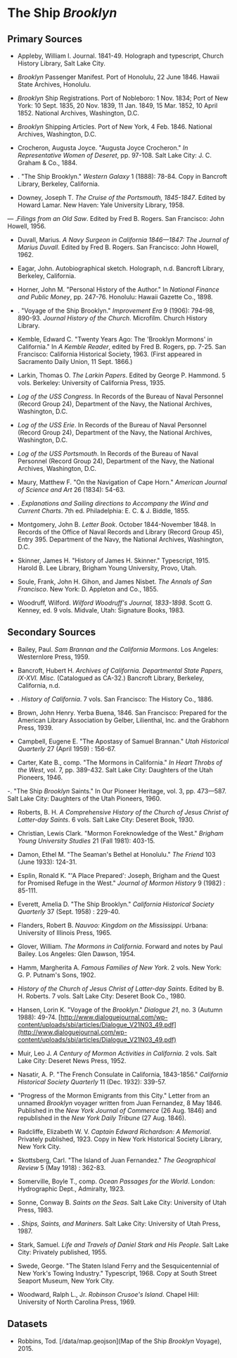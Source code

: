 # The Ship _Brooklyn_

## Primary Sources

- Appleby, William I. Journal. 1841-49. Holograph and typescript, Church History Library, Salt Lake City.

- _Brooklyn_ Passenger Manifest. Port of Honolulu, 22 June 1846. Hawaii State Archives, Honolulu.

- _Brooklyn_ Ship Registrations. Port of Nobleboro: 1 Nov. 1834; Port of New York: 10 Sept. 1835, 20 Nov. 1839, 11 Jan. 1849, 15 Mar. 1852, 10 April 1852. National Archives, Washington, D.C.

- _Brooklyn_ Shipping Articles. Port of New York, 4 Feb. 1846. National Archives, Washington, D.C.

- Crocheron, Augusta Joyce. "Augusta Joyce Crocheron." _In Representative Women of Deseret_, pp. 97-108. Salt Lake City: J. C. Graham & Co., 1884.

 - . "The Ship Brooklyn." _Western Galaxy_ 1 (1888): 78-84. Copy in Bancroft Library, Berkeley, California.

- Downey, Joseph T. _The Cruise of the Portsmouth, 1845-1847_. Edited by Howard Lamar. New Haven: Yale University Library, 1958.

 — ._Filings from an Old Saw_. Edited by Fred B. Rogers. San Francisco: John Howell, 1956.

- Duvall, Marius. _A Navy Surgeon in California 1846—1847: The Journal of Marius Duvall_. Edited by Fred B. Rogers. San Francisco: John Howell, 1962.

- Eagar, John. Autobiographical sketch. Holograph, n.d. Bancroft Library, Berkeley, California.

- Horner, John M. "Personal History of the Author." In _National Finance and Public Money_, pp. 247-76. Honolulu: Hawaii Gazette Co., 1898.

 - . "Voyage of the Ship Brooklyn." _Improvement Era_ 9 (1906): 794-98, 890-93. _Journal History of the Church_. Microfilm. Church History Library.

 - Kemble, Edward C. "Twenty Years Ago: The 'Brooklyn Mormons' in California." In _A Kemble Reader_, edited by Fred B. Rogers, pp. 7-25. San Francisco: California Historical Society, 1963. (First appeared in Sacramento Daily Union, 11 Sept. 1866.)

- Larkin, Thomas O. _The Larkin Papers_. Edited by George P. Hammond. 5 vols. Berkeley: University of California Press, 1935.

- _Log of the USS Congress_. In Records of the Bureau of Naval Personnel (Record Group 24), Department of the Navy, the National Archives, Washington, D.C.

- _Log of the USS Erie_. In Records of the Bureau of Naval Personnel (Record Group 24), Department of the Navy, the National Archives, Washington, D.C.

- _Log of the USS Portsmouth_. In Records of the Bureau of Naval Personnel (Record Group 24), Department of the Navy, the National Archives, Washington, D.C.

- Maury, Matthew F. "On the Navigation of Cape Horn." _American Journal of Science and Art_ 26 (1834): 54-63.

 - . _Explanations and Sailing directions to Accompany the Wind and Current Charts_. 7th ed. Philadelphia: E. C. & J. Biddle, 1855.

 - Montgomery, John B. _Letter Book_. October 1844-November 1848. In Records of the Office of Naval Records and Library (Record Group 45), Entry 395. Department of the Navy, the National Archives, Washington, D.C.

 - Skinner, James H. "History of James H. Skinner." Typescript, 1915. Harold B. Lee Library, Brigham Young University, Provo, Utah.

 - Soule, Frank, John H. Gihon, and James Nisbet. _The Annals of San Francisco_. New York: D. Appleton and Co., 1855.

 - Woodruff, Wilford. _Wilford Woodruff's Journal, 1833-1898_. Scott G. Kenney, ed. 9 vols. Midvale, Utah: Signature Books, 1983.


## Secondary Sources

- Bailey, Paul. _Sam Brannan and the California Mormons_. Los Angeles: Westernlore Press, 1959.

- Bancroft, Hubert H. _Archives of California. Departmental State Papers, IX-XVI. Misc._ (Catalogued as CA-32.) Bancroft Library, Berkeley, California, n.d.

 - . _History of California_. 7 vols. San Francisco: The History Co., 1886.

- Brown, John Henry. Yerba Buena, 1846. San Francisco: Prepared for the American Library Association by Gelber, Lilienthal, Inc. and the Grabhorn Press, 1939.

- Campbell, Eugene E. "The Apostasy of Samuel Brannan." _Utah Historical Quarterly_ 27 (April 1959) : 156-67.

- Carter, Kate B., comp. "The Mormons in California." _In Heart Throbs of the West_, vol. 7, pp. 389-432. Salt Lake City: Daughters of the Utah Pioneers, 1946.

 -. "The Ship _Brooklyn_ Saints." In Our Pioneer Heritage, vol. 3, pp. 473—587. Salt Lake City: Daughters of the Utah Pioneers, 1960.

- Roberts, B. H. _A Comprehensive History of the Church of Jesus Christ of Latter-day Saints_. 6 vols. Salt Lake City: Deseret Book, 1930.

- Christian, Lewis Clark. "Mormon Foreknowledge of the West." _Brigham Young University Studies_ 21 (Fall 1981): 403-15.

- Damon, Ethel M. "The Seaman's Bethel at Honolulu." _The Friend_ 103 (June 1933): 124-31.

- Esplin, Ronald K. "'A Place Prepared': Joseph, Brigham and the Quest for Promised Refuge in the West." _Journal of Mormon History_ 9 (1982) : 85-111.

- Everett, Amelia D. "The Ship Brooklyn." _California Historical Society Quarterly_ 37 (Sept. 1958) : 229-40.

- Flanders, Robert B. _Nauvoo: Kingdom on the Mississippi_. Urbana: University of Illinois Press, 1965.

- Glover, William. _The Mormons in California_. Forward and notes by Paul Bailey. Los Angeles: Glen Dawson, 1954.

- Hamm, Margherita A. _Famous Families of New York_. 2 vols. New York: G. P. Putnam's Sons, 1902.

- _History of the Church of Jesus Christ of Latter-day Saints_. Edited by B. H. Roberts. 7 vols. Salt Lake City: Deseret Book Co., 1980.

- Hansen, Lorin K. "Voyage of the _Brooklyn_." _Dialogue 21_, no. 3 (Autumn 1988): 49-74. [http://www.dialoguejournal.com/wp-content/uploads/sbi/articles/Dialogue_V21N03_49.pdf](http://www.dialoguejournal.com/wp-content/uploads/sbi/articles/Dialogue_V21N03_49.pdf)

- Muir, Leo J. _A Century of Mormon Activities in California_. 2 vols. Salt Lake City: Deseret News Press, 1952.

- Nasatir, A. P. "The French Consulate in California, 1843-1856." _California Historical Society Quarterly_ 11 (Dec. 1932): 339-57.

- "Progress of the Mormon Emigrants from this City." Letter from an unnamed _Brooklyn_ voyager written from Juan Fernandez, 8 May 1846. Published in the _New York Journal of Commerce_ (26 Aug. 1846) and republished in the _New York Daily Tribune_ (27 Aug. 1846).

- Radcliffe, Elizabeth W. V. _Captain Edward Richardson: A Memorial_. Privately published, 1923. Copy in New York Historical Society Library, New York City.

- Skottsberg, Carl. "The Island of Juan Fernandez." _The Geographical Review_ 5 (May 1918) : 362-83.

- Somerville, Boyle T., comp. _Ocean Passages for the World_. London: Hydrographic Dept., Admiralty, 1923.

- Sonne, Conway B. _Saints on the Seas_. Salt Lake City: University of Utah Press, 1983.
 
 - . _Ships, Saints, and Mariners_. Salt Lake City: University of Utah Press, 1987.

 - Stark, Samuel. _Life and Travels of Daniel Stark and His People_. Salt Lake City: Privately published, 1955.

 - Swede, George. "The Staten Island Ferry and the Sesquicentennial of New York's Towing Industry." Typescript, 1968. Copy at South Street Seaport Museum, New York City.

- Woodward, Ralph L., Jr. _Robinson Crusoe's Island_. Chapel Hill: University of North Carolina Press, 1969.


## Datasets

- Robbins, Tod. [/data/map.geojson](Map of the Ship _Brooklyn_ Voyage), 2015.
